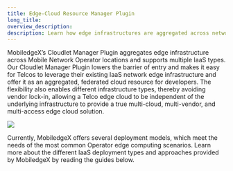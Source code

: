 ```yaml
---
title: Edge-Cloud Resource Manager Plugin
long_title:
overview_description:
description: Learn how edge infrastructures are aggregated across network locations and the various supported IaaS types
---
```


MobiledgeX’s Cloudlet Manager Plugin aggregates edge infrastructure across Mobile Network Operator locations and supports multiple IaaS types. Our Cloudlet Manager Plugin lowers the barrier of entry and makes it easy for Telcos to leverage their existing IaaS network edge infrastructure and offer it as an aggregated, federated cloud resource for developers. The flexibility also enables different infrastructure types, thereby avoiding vendor lock-in, allowing a Telco edge cloud to be independent of the underlying infrastructure to provide a true multi-cloud, multi-vendor, and multi-access edge cloud solution.

![](/assets/iaas-1634246264.png "")

Currently, MobiledgeX offers several deployment models, which meet the needs of the most common Operator edge computing scenarios. Learn more about the different IaaS deployment types and approaches provided by MobiledgeX by reading the guides below.

